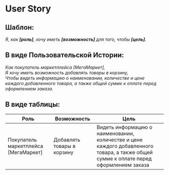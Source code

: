 # User Story

## Шаблон:
_Я, как **[роль]**, хочу иметь **[возможность]** для того, чтобы **[цель]**._

## В виде Пользовательской Истории:
_Как покупатель маркетплейса [МегаМаркет],  
Я хочу иметь возможность добавлять товары в корзину,  
Чтобы видеть информацию о наименовании, количестве и цене каждого добавленного товара, а также общей сумме к оплате перед оформлением заказа._

## В виде таблицы:
| Роль                                 | Возможность                | Цель                                                                                                                                   |
|--------------------------------------|----------------------------|----------------------------------------------------------------------------------------------------------------------------------------|
| Покупатель маркетплейса [МегаМаркет] | Добавлять товары в корзину | Видеть информацию о наименовании, количестве и цене каждого добавленного товара, а также общей сумме к оплате перед оформлением заказа |
